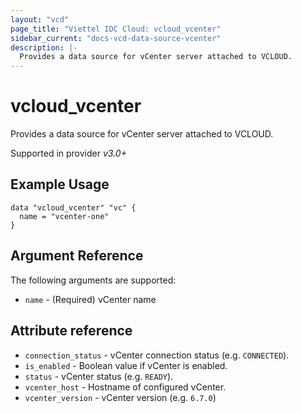 ```yaml
---
layout: "vcd"
page_title: "Viettel IDC Cloud: vcloud_vcenter"
sidebar_current: "docs-vcd-data-source-vcenter"
description: |-
  Provides a data source for vCenter server attached to VCLOUD.
---
```


# vcloud\_vcenter

Provides a data source for vCenter server attached to VCLOUD.

Supported in provider *v3.0+*


## Example Usage

```hcl
data "vcloud_vcenter" "vc" {
  name = "vcenter-one"
}
```

## Argument Reference

The following arguments are supported:

* `name` - (Required) vCenter name

## Attribute reference

* `connection_status` -  vCenter connection status (e.g. `CONNECTED`). 
* `is_enabled` -  Boolean value if vCenter is enabled.
* `status` -  vCenter status (e.g. `READY`).
* `vcenter_host` -  Hostname of configured vCenter.
* `vcenter_version` -  vCenter version (e.g. `6.7.0`)
